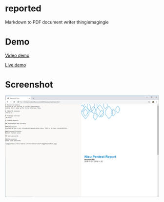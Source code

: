 # reported
Markdown to PDF document writer thingiemagingie

# Demo

[Video demo](https://youtu.be/znLXd5h5THI)

[Live demo](https://reported.hvornum.se/)

# Screenshot

![screenshot](screenshot.png)

